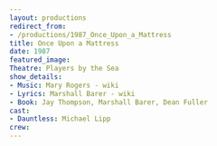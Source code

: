 ```yaml
---
layout: productions
redirect_from:
- /productions/1987_Once_Upon_a_Mattress
title: Once Upon a Mattress
date: 1987
featured_image:
Theatre: Players by the Sea
show_details:
- Music: Mary Rogers - wiki
- Lyrics: Marshall Barer - wiki
- Book: Jay Thompson, Marshall Barer, Dean Fuller
cast:
- Dauntless: Michael Lipp
crew:
---
```

